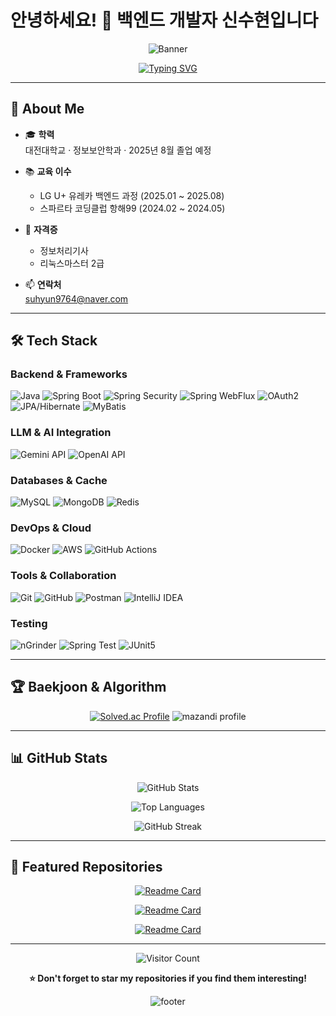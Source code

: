 # 안녕하세요! 👋 백엔드 개발자 **신수현**입니다

<div align="center">
  
<!-- 다크 배너 헤더 -->
![Banner](https://capsule-render.vercel.app/api?type=rect&color=0:0D1117,100:2D333B&height=100&section=header&text=Welcome%20to%20My%20GitHub!&fontSize=36&fontColor=E6EDF3)

<!-- 네온 에메랄드 타이핑 효과 -->
[![Typing SVG](https://readme-typing-svg.demolab.com?font=Fira+Code&size=28&pause=1000&color=10B981&center=true&vCenter=true&width=600&lines=Backend+Developer;Java+%7C+Spring+Boot;Problem+Solver)](https://git.io/typing-svg)

</div>

---

## 🚀 About Me

- 🎓 **학력**  
  대전대학교 · 정보보안학과 · 2025년 8월 졸업 예정  

- 📚 **교육 이수**  
  - LG U+ 유레카 백엔드 과정 (2025.01 ~ 2025.08)  
  - 스파르타 코딩클럽 항해99 (2024.02 ~ 2024.05)  

- 🏅 **자격증**  
  - 정보처리기사  
  - 리눅스마스터 2급  

- 📫 **연락처**  
  suhyun9764@naver.com

---

## 🛠️ Tech Stack

### Backend & Frameworks
![Java](https://img.shields.io/badge/Java-0D1117?style=for-the-badge&logo=java&logoColor=10B981)
![Spring Boot](https://img.shields.io/badge/Spring%20Boot-0D1117?style=for-the-badge&logo=springboot&logoColor=10B981)
![Spring Security](https://img.shields.io/badge/Spring%20Security-0D1117?style=for-the-badge&logo=springsecurity&logoColor=10B981)
![Spring WebFlux](https://img.shields.io/badge/Spring%20WebFlux-0D1117?style=for-the-badge&logo=spring&logoColor=10B981)
![OAuth2](https://img.shields.io/badge/OAuth2-0D1117?style=for-the-badge&logo=oauth&logoColor=10B981)
![JPA/Hibernate](https://img.shields.io/badge/JPA%2FHibernate-0D1117?style=for-the-badge&logo=hibernate&logoColor=10B981)
![MyBatis](https://img.shields.io/badge/MyBatis-0D1117?style=for-the-badge&logoColor=10B981)

### LLM & AI Integration
![Gemini API](https://img.shields.io/badge/Gemini%20API-0D1117?style=for-the-badge&logo=google&logoColor=10B981)
![OpenAI API](https://img.shields.io/badge/OpenAI%20API-0D1117?style=for-the-badge&logo=openai&logoColor=10B981)

### Databases & Cache
![MySQL](https://img.shields.io/badge/MySQL-0D1117?style=for-the-badge&logo=mysql&logoColor=10B981)
![MongoDB](https://img.shields.io/badge/MongoDB-0D1117?style=for-the-badge&logo=mongodb&logoColor=10B981)
![Redis](https://img.shields.io/badge/Redis-0D1117?style=for-the-badge&logo=redis&logoColor=10B981)

### DevOps & Cloud
![Docker](https://img.shields.io/badge/Docker-0D1117?style=for-the-badge&logo=docker&logoColor=10B981)
![AWS](https://img.shields.io/badge/AWS-0D1117?style=for-the-badge&logo=amazon-aws&logoColor=10B981)
![GitHub Actions](https://img.shields.io/badge/GitHub%20Actions-0D1117?style=for-the-badge&logo=githubactions&logoColor=10B981)

### Tools & Collaboration
![Git](https://img.shields.io/badge/Git-0D1117?style=for-the-badge&logo=git&logoColor=10B981)
![GitHub](https://img.shields.io/badge/GitHub-0D1117?style=for-the-badge&logo=github&logoColor=10B981)
![Postman](https://img.shields.io/badge/Postman-0D1117?style=for-the-badge&logo=postman&logoColor=10B981)
![IntelliJ IDEA](https://img.shields.io/badge/IntelliJ%20IDEA-0D1117?style=for-the-badge&logo=intellijidea&logoColor=10B981)

### Testing
![nGrinder](https://img.shields.io/badge/nGrinder-0D1117?style=for-the-badge&logoColor=10B981)
![Spring Test](https://img.shields.io/badge/Spring%20Test-0D1117?style=for-the-badge&logo=spring&logoColor=10B981)
![JUnit5](https://img.shields.io/badge/JUnit5-0D1117?style=for-the-badge&logo=junit5&logoColor=10B981)

---

## 🏆 Baekjoon & Algorithm

<div align="center">
  
[![Solved.ac Profile](http://mazassumnida.wtf/api/v2/generate_badge?boj=suhyun9764)](https://solved.ac/suhyun9764/)
![mazandi profile](http://mazandi.herokuapp.com/api?handle=suhyun9764&theme=warm)

</div>

---

## 📊 GitHub Stats

<div align="center">

![GitHub Stats](https://github-readme-stats.vercel.app/api?username=suhyun9764&show_icons=true&theme=dark&hide_border=true&bg_color=0D1117&icon_color=10B981&text_color=C9D1D9&title_color=10B981)

![Top Languages](https://github-readme-stats.vercel.app/api/top-langs/?username=suhyun9764&layout=compact&theme=dark&hide_border=true&bg_color=0D1117&text_color=C9D1D9&title_color=10B981)

![GitHub Streak](https://github-readme-streak-stats.herokuapp.com/?user=suhyun9764&theme=dark&hide_border=true&background=0D1117&stroke=10B981&ring=10B981&fire=10B981&currStreakLabel=10B981&sideLabels=C9D1D9&currStreakNum=10B981&sideNums=C9D1D9)

</div>

---

## 🌟 Featured Repositories

<div align="center">

[![Readme Card](https://github-readme-stats.vercel.app/api/pin/?username=JSeungBeom&repo=utong_backend&theme=dark&hide_border=true&bg_color=0D1117&text_color=C9D1D9&title_color=10B981)](https://github.com/JSeungBeom/utong_backend)

[![Readme Card](https://github-readme-stats.vercel.app/api/pin/?username=JSeungBeom&repo=utong_scheduler&theme=dark&hide_border=true&bg_color=0D1117&text_color=C9D1D9&title_color=10B981)](https://github.com/JSeungBeom/utong_scheduler)

[![Readme Card](https://github-readme-stats.vercel.app/api/pin/?username=JSeungBeom&repo=planit&theme=dark&hide_border=true&bg_color=0D1117&text_color=C9D1D9&title_color=10B981)](https://github.com/JSeungBeom/planit)

</div>

---

<div align="center">

![Visitor Count](https://komarev.com/ghpvc/?username=JSeungBeom&color=10B981&style=for-the-badge)

**⭐️ Don't forget to star my repositories if you find them interesting!**

![footer](https://capsule-render.vercel.app/api?type=rect&color=0:0D1117,100:2D333B&height=80&section=footer)

</div>
